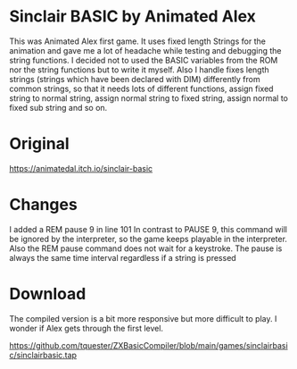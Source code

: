 # Sinclair BASIC by Animated Alex

This was Animated Alex first game. It uses fixed length Strings for the animation and gave me a lot of headache while testing and debugging the string functions.
I decided not to used the BASIC variables from the ROM nor the string functions but to write it myself. Also I handle fixes length strings (strings which have been declared with DIM) differently from common strings, so that it needs lots of different functions, assign fixed string to normal string, assign normal string to fixed string, assign normal to fixed sub string and so on. 

# Original
https://animatedal.itch.io/sinclair-basic

# Changes
I added a REM pause 9 in line 101
In contrast to PAUSE 9, this command will be ignored by the interpreter, so the game keeps playable in the interpreter.
Also the REM pause command does not wait for a keystroke. The pause is always the same time interval regardless if a string is pressed

# Download
The compiled version is a bit more responsive but more difficult to play. I wonder if Alex gets through the first level.

https://github.com/tquester/ZXBasicCompiler/blob/main/games/sinclairbasic/sinclairbasic.tap


